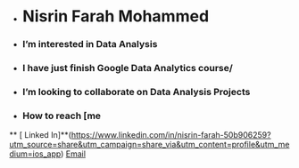 - #   **Nisrin Farah Mohammed**
- ### I’m interested in Data Analysis
- ### I have just finish Google Data Analytics course/
- ### I’m looking to collaborate on Data Analysis Projects
- ### How to reach [me
** [ Linked In]**(https://www.linkedin.com/in/nisrin-farah-50b906259?utm_source=share&utm_campaign=share_via&utm_content=profile&utm_medium=ios_app)
 [Email](nsrenfrh@gmail.com)

<!---
nisrinfrh/nisrinfrh is a ✨ special ✨ repository because its `README.md` (this file) appears on your GitHub profile.
You can click the Preview link to take a look at your changes.
--->
